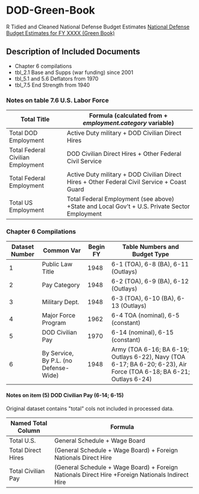 # DOD-Green-Book
R Tidied and Cleaned National Defense Budget Estimates 
[National Defense Budget Estimates for FY XXXX (Green Book)](http://comptroller.defense.gove/Budget-Materials/)

## Description of Included Documents
* Chapter 6 compilations
* tbl_2.1 Base and Supps (war funding) since 2001
* tbl_5.1 and 5.6 Deflators from 1970
* tbl_7.5 End Strength from 1940

### Notes on table 7.6 U.S. Labor Force 
|Total Title|Formula (calculated from + *employment.category* variable)|
|------------|------------|
|Total DOD Employment |Active Duty military + DOD Civilian Direct Hires
|Total Federal Civilian Employment |DOD Civilian Direct Hires + Other Federal Civil Service
| Total Federal Employment |Active Duty military +  DOD Civilian Direct Hires +  Other Federal Civil Service + Coast Guard
|Total US Employment | Total Federal Employment (see above) +State and Local Gov't +  U.S. Private Sector Employment

### Chapter 6 Compilations
Dataset Number| Common Var | Begin FY| Table Numbers and Budget Type|
|------------|------------|---------|------------------------------|
|1|Public Law Title| 1948 | 6-1 (TOA), 6-8 (BA), 6-11 (Outlays)|
|2|Pay Category|1948|6-2 (TOA), 6-9 (BA), 6-12 (Outlays)|
|3|Military Dept.|1948|6-3 (TOA), 6-10 (BA), 6-13 (Outlays)|
|4|Major Force Program|1962|6-4 TOA (nominal), 6-5 (constant)
|5 |DOD Civilian Pay|1970|6-14 (nominal), 6-15 (constant)
|6|By Service, By P.L. (no Defense-Wide)|1948|Army (TOA 6-16; BA 6-19; Outlays 6-22), Navy (TOA 6-17; BA 6-20; 6-23), Air Force (TOA 6-18; BA 6-21; Outlays 6-24)|

#### Notes on item (5) DOD Civilian Pay (6-14; 6-15) 
Original dataset contains "total" cols not included in processed data.

Named Total Column |Formula|
|------------|------------|
|Total U.S.| General Schedule + Wage Board|
|Total Direct Hires|(General Schedule + Wage Board) + Foreign Nationals Direct Hire|
Total Civilian Pay|(General Schedule + Wage Board) + Foreign Nationals Direct Hire +Foreign Nationals Indirect Hire|